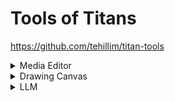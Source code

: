 # Tools of Titans 
https://github.com/tehillim/titan-tools  

<details>
<summary>Media Editor</summary>

## Media Editor
### FLORA © 
https://www.florafauna.ai/  
Your Intelligent Canvas.  
Every creative AI tool, thoughtfully connected.

### Playground
https://playground.com/  
Design anything like a pro  

### Leonardo.Ai
https://leonardo.ai/  
Leverage generative AI with a unique suite of tools to convey your ideas to the world.  

### remove bg
https://remove.bg/  
Remove Background from Image for Free

### image2webp
http://iothingsmaker.com/jpg2webp  
Simple and Fastest Webp Converter  

### ImageFX
https://labs.google/fx/tools/image-fx  
Transform text into images and explore with endless imagination.

</details>

<details>
<summary>Drawing Canvas</summary>
  
## Drawing Canvas
### Excalidraw
https://excalidraw.com/  
virtual collaborative whiteboard tool 
</details>

<details>
<summary>LLM</summary>
  
## LLM
## ChatGPT
https://chatgpt.com/  

## Claude
http://claude.ai/  

## Grok
https://grok.com/  
</details>

